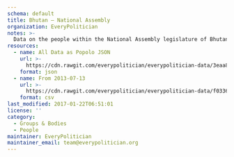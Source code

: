 ```yaml
---
schema: default
title: Bhutan — National Assembly
organization: EveryPolitician
notes: >-
  Data on the people within the National Assembly legislature of Bhutan.
resources:
  - name: All Data as Popolo JSON
    url: >-
      https://cdn.rawgit.com/everypolitician/everypolitician-data/3eaa8b164a84b686150a092d8dba260528b93b4c/data/Bhutan/Assembly/ep-popolo-v1.0.json
    format: json
  - name: From 2013-07-13
    url: >-
      https://cdn.rawgit.com/everypolitician/everypolitician-data/f03368041a98f0721ef5a97f0bada96b050ae59b/data/Bhutan/Assembly/term-2.csv
    format: csv
last_modified: 2017-01-22T06:51:01
license: ''
category:
  - Groups & Bodies
  - People
maintainer: EveryPolitician
maintainer_email: team@everypolitician.org
---
```

